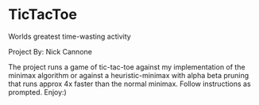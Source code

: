 # TicTacToe
Worlds greatest time-wasting activity


Project By: Nick Cannone

The project runs a game of tic-tac-toe against my implementation of the minimax 
algorithm or against a heuristic-minimax with alpha beta pruning that runs approx 4x faster than the normal minimax.  Follow instructions
as prompted.  Enjoy:)
